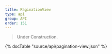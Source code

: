 ```yaml
---
title: PaginationView
type: api
group: API
order: 151
---
```

> Under Construction.

{% docTable "source/api/pagination-view.json" %}



